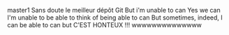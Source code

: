  master1
Sans doute le meilleur dépôt Git 
But i'm unable to can
Yes we can
I'm unable to be able to think of being able to can
But sometimes, indeed, I can be able to can
but C'EST HONTEUX !!!
wwwwwwwwwwwwww
